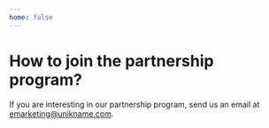 ```yaml
---
home: false
---
```


# How to join the partnership program?

If you are interesting in our partnership program, send us an email at [emarketing@unikname.com](mailto:emarketing@unikname.com).

<hseparator/>

